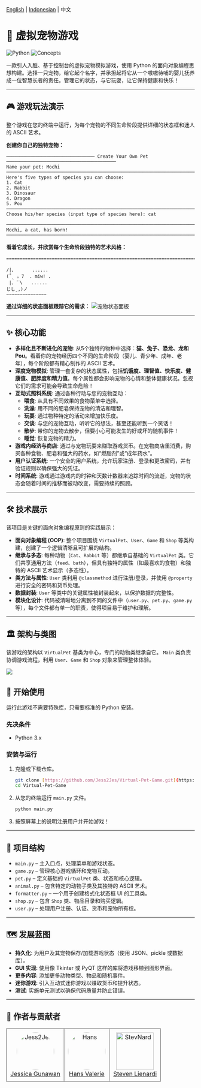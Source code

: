 [English](README.md) | [Indonesian](READMEID.md) | 中文
# 🐾 虚拟宠物游戏

![Python](https://img.shields.io/badge/python-3.x-blue.svg)
![Concepts](https://img.shields.io/badge/概念-面向对象_&_继承-blueviolet.svg)

一款引人入胜、基于控制台的虚拟宠物模拟游戏，使用 Python 的面向对象编程思想构建。选择一只宠物，给它起个名字，并承担起将它从一个嗷嗷待哺的婴儿抚养成一位智慧长者的责任。管理它的状态，与它玩耍，让它保持健康和快乐！

---

## 🎮 游戏玩法演示

整个游戏在您的终端中运行，为每个宠物的不同生命阶段提供详细的状态框和迷人的 ASCII 艺术。

**创建你自己的独特宠物：**
```
───────────────────────────────── Create Your Own Pet ─────────────────────────────────────────
Name your pet: Mochi
─────────────────────────────────────────────────────────────────────────────────────────────────
Here's five types of species you can choose:
1. Cat
2. Rabbit
3. Dinosaur
4. Dragon
5. Pou
─────────────────────────────────────────────────────────────────────────────────────────────────
Choose his/her species (input type of species here): cat

─────────────────────────────────────────────────────────────────────────────────────────────────
Mochi, a cat, has born!
─────────────────────────────────────────────────────────────────────────────────────────────────
```

**看着它成长，并欣赏每个生命阶段独特的艺术风格：**
```
==================================================================================================

/|、      ......
(˚ˎ 。7  . miw! .
 |、˜〵   ......
じしˍ,)ノ
~~~~~~~~~~~~~~~

```

**通过详细的状态面板跟踪它的需求：**
<img src="assets/pet_stats.png" alt="宠物状态面板">

---

## ✨ 核心功能

-   **多样化且不断进化的宠物**: 从5个独特的物种中选择：**猫、兔子、恐龙、龙和Pou**。看着你的宠物经历四个不同的生命阶段（婴儿、青少年、成年、老年），每个阶段都有精心制作的 ASCII 艺术。
-   **深度宠物模拟**: 管理一套复杂的状态属性，包括**饥饿度、理智值、快乐度、健康值、肥胖度和精力值**。每个属性都会影响宠物的心情和整体健康状况。忽视它们的需求可能会导致生命危险！
-   **互动式照料系统**: 通过各种行动与您的宠物互动：
    -   **喂食**: 从具有不同效果的食物菜单中选择。
    -   **洗澡**: 用不同的肥皂保持宠物的清洁和理智。
    -   **玩耍**: 通过物种特定的活动来增加快乐度。
    -   **交谈**: 与您的宠物互动，听听它的想法，甚至还能听到一个笑话！
    -   **散步**: 带你的宠物去散步，但要小心可能发生的好或坏的随机事件！
    -   **睡觉**: 恢复宠物的精力。
-   **游戏内经济与商店**: 通过与宠物玩耍来赚取游戏货币。在宠物商店里消费，购买各种食物、肥皂和强大的药水，如“燃脂剂”或“成年药水”。
-   **用户认证系统**: 一个安全的用户系统，允许玩家注册、登录和更改密码，并有验证规则以确保强大的凭证。
-   **时间系统**: 游戏通过游戏内的时钟和天数计数器来追踪时间的流逝，宠物的状态会随着时间的推移而被动改变，需要持续的照顾。

---

## 🛠️ 技术展示

该项目是关键的面向对象编程原则的实践展示：
-   **面向对象编程 (OOP)**: 整个项目围绕 `VirtualPet`、`User`、`Game` 和 `Shop` 等类构建，创建了一个逻辑清晰且可扩展的结构。
-   **继承与多态**: 每种动物（`Cat`、`Rabbit` 等）都继承自基础的 `VirtualPet` 类。它们共享通用方法（`feed`、`bath`），但具有独特的属性（如最喜欢的食物）和独特的 ASCII 艺术显示（多态性）。
-   **类方法与属性**: `User` 类利用 `@classmethod` 进行注册/登录，并使用 `@property` 进行安全的密码和货币处理。
-   **数据封装**: `User` 等类中的关键属性被封装起来，以保护数据的完整性。
-   **模块化设计**: 代码被清晰地分离到不同的文件中（`user.py`、`pet.py`、`game.py` 等），每个文件都有单一的职责，使得项目易于维护和理解。

---

## 🏛️ 架构与类图

该游戏的架构以 `VirtualPet` 基类为中心，专门的动物类继承自它。 `Main` 类负责协调游戏流程，利用 `User`、`Game` 和 `Shop` 对象来管理整体体验。

<img src="docs/Class-Diagram.png">

## 🚀 开始使用

运行此游戏不需要特殊库，只需要标准的 Python 安装。

### 先决条件
- Python 3.x

### 安装与运行
1.  克隆或下载仓库。
    ```bash
    git clone [https://github.com/Jess2Jes/Virtual-Pet-Game.git](https://github.com/Jess2Jes/Virtual-Pet-Game.git)
    cd Virtual-Pet-Game
    ```
2.  从您的终端运行 `main.py` 文件。
    ```bash
    python main.py
    ```
3.  按照屏幕上的说明注册用户并开始游戏！

---
## 📂 项目结构
- `main.py` – 主入口点，处理菜单和游戏状态。
- `game.py` – 管理核心游戏循环和宠物互动。
- `pet.py` – 定义基础的 `VirtualPet` 类、状态和核心逻辑。
- `animal.py` – 包含特定的动物子类及其独特的 ASCII 艺术。
- `formatter.py` – 一个用于创建格式化状态框 UI 的工具类。
- `shop.py` – 包含 `Shop` 类、物品目录和购买逻辑。
- `user.py` – 处理用户注册、认证、货币和宠物所有权。

---
## 🗺️ 发展蓝图

-   **持久化**: 为用户及其宠物保存/加载游戏状态（使用 JSON、pickle 或数据库）。
-   **GUI 实现**: 使用像 Tkinter 或 PyQT 这样的库将游戏移植到图形界面。
-   **更多内容**: 添加更多动物类型、物品和随机事件。
-   **迷你游戏**: 引入互动式迷你游戏以赚取货币和提升状态。
-   **测试**: 实施单元测试以确保代码质量并防止错误。

---
## 👥 作者与贡献者

<table border="0" cellspacing="10" cellpadding="5">
  <tr>
    <td align="center" style="border: 1px solid #555; padding: 10px;">
      <a href="https://github.com/Jess2Jes">
        <img src="https://github.com/Jess2Jes.png" width="100" height="100" alt="Jess2Jes" style="border-radius: 50%;"/>
      </a>
      <br/>
      <a href="https://github.com/Jess2Jes">Jessica Gunawan</a>
    </td>
    <td align="center" style="border: 1px solid #555; padding: 10px;">
      <a href="https://github.com/Dendroculus">
        <img src="https://github.com/Dendroculus.png" width="100" height="100" alt="Hans" style="border-radius: 50%;"/>
      </a>
      <br/>
      <a href="https://github.com/Dendroculus">Hans Valerie</a>
    </td>
    <td align="center" style="border: 1px solid #555; padding: 10px;">
      <a href="https://github.com/StevNard">
        <img src="https://github.com/StevNard.png" width="100" height="100" alt="StevNard"/>
      </a>
      <br/>
      <a href="https://github.com/StevNard">Steven Lienardi</a>
    </td>
  </tr>
</table>

